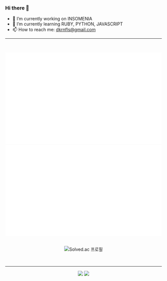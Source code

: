 ### Hi there 👋

- 🔭 I’m currently working on INSOMENIA
- 🌱 I’m currently learning RUBY, PYTHON, JAVASCRIPT 
- 📫 How to reach me: dkrnfls@gmail.com

<hr/>
<br>

<div align=center>
 <a href="https://github.com/Itsbeenalongday/github-stats" style="display: flex">
  
 ![](https://raw.githubusercontent.com/woobottle/github-stats/master/generated/overview.svg)<br>
 ![](https://github.com/woobottle/github-stats/blob/master/generated/languages.svg) 

 </a>

 ![Solved.ac 프로필](http://mazassumnida.wtf/api/v2/generate_badge?boj=dkrnfls)

</div>

<br>
<hr/>

<div align=center>

![](https://github-readme-stats.vercel.app/api?username=woobottle&count_private=true&theme=dracula&show_icons=true)
![](https://github-readme-stats.vercel.app/api/top-langs/?username=woobottle&count_private=true&layout=compact&theme=dracula)

</div>

<br>

